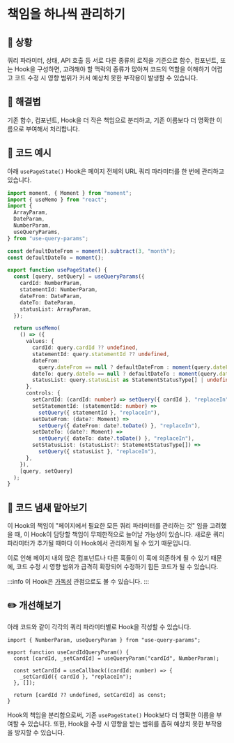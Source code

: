 # 책임을 하나씩 관리하기

<div style="margin-top: 16px">
  <Badge type="info" text="좋은 코드의 기준" />
  <Badge type="info" text="결합도" />
</div>

## 🔔 상황

쿼리 파라미터, 상태, API 호출 등 서로 다른 종류의 로직을 기준으로 함수, 컴포넌트, 또는 Hook을 구성하면, 고려해야 할 맥락의 종류가 많아져 코드의 역할을 이해하기 어렵고 코드 수정 시 영향 범위가 커서 예상치 못한 부작용이 발생할 수 있습니다.

## 🎳 해결법

기존 함수, 컴포넌트, Hook을 더 작은 책임으로 분리하고, 기존 이름보다 더 명확한 이름으로 부여해서 처리합니다.

## 📝 코드 예시

아래 `usePageState()` Hook은 페이지 전체의 URL 쿼리 파라미터를 한 번에 관리하고 있습니다.

```typescript
import moment, { Moment } from "moment";
import { useMemo } from "react";
import {
  ArrayParam,
  DateParam,
  NumberParam,
  useQueryParams,
} from "use-query-params";

const defaultDateFrom = moment().subtract(3, "month");
const defaultDateTo = moment();

export function usePageState() {
  const [query, setQuery] = useQueryParams({
    cardId: NumberParam,
    statementId: NumberParam,
    dateFrom: DateParam,
    dateTo: DateParam,
    statusList: ArrayParam,
  });

  return useMemo(
    () => ({
      values: {
        cardId: query.cardId ?? undefined,
        statementId: query.statementId ?? undefined,
        dateFrom:
          query.dateFrom == null ? defaultDateFrom : moment(query.dateFrom),
        dateTo: query.dateTo == null ? defaultDateTo : moment(query.dateTo),
        statusList: query.statusList as StatementStatusType[] | undefined,
      },
      controls: {
        setCardId: (cardId: number) => setQuery({ cardId }, "replaceIn"),
        setStatementId: (statementId: number) =>
          setQuery({ statementId }, "replaceIn"),
        setDateFrom: (date?: Moment) =>
          setQuery({ dateFrom: date?.toDate() }, "replaceIn"),
        setDateTo: (date?: Moment) =>
          setQuery({ dateTo: date?.toDate() }, "replaceIn"),
        setStatusList: (statusList?: StatementStatusType[]) =>
          setQuery({ statusList }, "replaceIn"),
      },
    }),
    [query, setQuery]
  );
}
```

## 👃 코드 냄새 맡아보기

이 Hook의 책임이 "페이지에서 필요한 모든 쿼리 파라미터를 관리하는 것" 임을 고려했을 때, 이 Hook이 담당할 책임이 무제한적으로 늘어날 가능성이 있습니다. 새로운 쿼리 파라미터가 추가될 때마다 이 Hook에서 관리하게 될 수 있기 때문입니다.

이로 인해 페이지 내의 많은 컴포넌트나 다른 훅들이 이 훅에 의존하게 될 수 있기 때문에, 코드 수정 시 영향 범위가 급격히 확장되어 수정하기 힘든 코드가 될 수 있습니다.

:::info
이 Hook은 [가독성](./로직-종류에-따라-합쳐진-함수-쪼개기) 관점으로도 볼 수 있습니다.
:::

## ✏️ 개선해보기

아래 코드와 같이 각각의 쿼리 파라미터별로 Hook을 작성할 수 있습니다.

```tsx
import { NumberParam, useQueryParam } from "use-query-params";

export function useCardIdQueryParam() {
  const [cardId, _setCardId] = useQueryParam("cardId", NumberParam);

  const setCardId = useCallback((cardId: number) => {
    _setCardId({ cardId }, "replaceIn");
  }, []);

  return [cardId ?? undefined, setCardId] as const;
}
```

Hook의 책임을 분리함으로써, 기존 `usePageState()` Hook보다 더 명확한 이름을 부여할 수 있습니다. 또한, Hook을 수정 시 영향을 받는 범위를 좁혀 예상치 못한 부작용을 방지할 수 있습니다.
